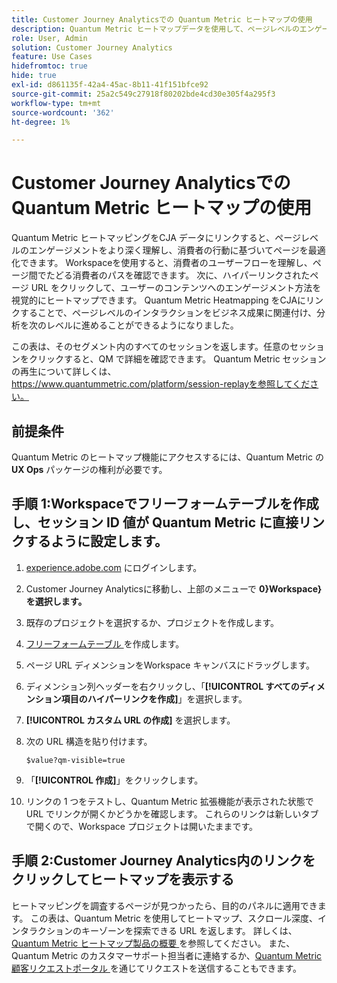 ```yaml
---
title: Customer Journey Analyticsでの Quantum Metric ヒートマップの使用
description: Quantum Metric ヒートマップデータを使用して、ページレベルのエンゲージメントをより深く理解し、消費者の行動に基づいてページを最適化します。
role: User, Admin
solution: Customer Journey Analytics
feature: Use Cases
hidefromtoc: true
hide: true
exl-id: d861135f-42a4-45ac-8b11-41f151bfce92
source-git-commit: 25a2c549c27918f80202bde4cd30e305f4a295f3
workflow-type: tm+mt
source-wordcount: '362'
ht-degree: 1%

---
```


# Customer Journey Analyticsでの Quantum Metric ヒートマップの使用

Quantum Metric ヒートマッピングをCJA データにリンクすると、ページレベルのエンゲージメントをより深く理解し、消費者の行動に基づいてページを最適化できます。 Workspaceを使用すると、消費者のユーザーフローを理解し、ページ間でたどる消費者のパスを確認できます。 次に、ハイパーリンクされたページ URL をクリックして、ユーザーのコンテンツへのエンゲージメント方法を視覚的にヒートマップできます。 Quantum Metric Heatmapping をCJAにリンクすることで、ページレベルのインタラクションをビジネス成果に関連付け、分析を次のレベルに進めることができるようになりました。

この表は、そのセグメント内のすべてのセッションを返します。任意のセッションをクリックすると、QM で詳細を確認できます。  Quantum Metric セッションの再生について詳しくは、https://www.quantummetric.com/platform/session-replayを参照してください。

## 前提条件

Quantum Metric のヒートマップ機能にアクセスするには、Quantum Metric の **UX Ops** パッケージの権利が必要です。

## 手順 1:Workspaceでフリーフォームテーブルを作成し、セッション ID 値が Quantum Metric に直接リンクするように設定します。

1. [experience.adobe.com](https://experience.adobe.com) にログインします。
1. Customer Journey Analyticsに移動し、上部のメニューで **0&rbrace;Workspace&rbrace; を選択します。**
1. 既存のプロジェクトを選択するか、プロジェクトを作成します。
1. [ フリーフォームテーブル ](/help/analysis-workspace/visualizations/freeform-table/freeform-table.md) を作成します。
1. ページ URL ディメンションをWorkspace キャンバスにドラッグします。
1. ディメンション列ヘッダーを右クリックし、「**[!UICONTROL すべてのディメンション項目のハイパーリンクを作成]**」を選択します。
1. **[!UICONTROL カスタム URL の作成]** を選択します。
1. 次の URL 構造を貼り付けます。

   ```
   $value?qm-visible=true
   ```

1. 「**[!UICONTROL 作成]**」をクリックします。
1. リンクの 1 つをテストし、Quantum Metric 拡張機能が表示された状態で URL でリンクが開くかどうかを確認します。 これらのリンクは新しいタブで開くので、Workspace プロジェクトは開いたままです。

## 手順 2:Customer Journey Analytics内のリンクをクリックしてヒートマップを表示する

ヒートマッピングを調査するページが見つかったら、目的のパネルに適用できます。 この表は、Quantum Metric を使用してヒートマップ、スクロール深度、インタラクションのキーゾーンを探索できる URL を返します。 詳しくは、[Quantum Metric ヒートマップ製品の概要 ](https://www.quantummetric.com/platform/interaction-heatmaps) を参照してください。 また、Quantum Metric のカスタマーサポート担当者に連絡するか、[Quantum Metric 顧客リクエストポータル ](https://community.quantummetric.com/s/public-support-page) を通じてリクエストを送信することもできます。
